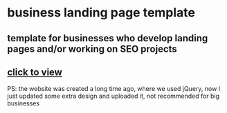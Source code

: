 # business landing page template
## template for businesses who develop landing pages and/or working on SEO projects
## [click to view](https://web-king.netlify.app)

PS: the website was created a long time ago, where we used jQuery, now I just updated some extra design and uploaded it, not recommended for big businesses
